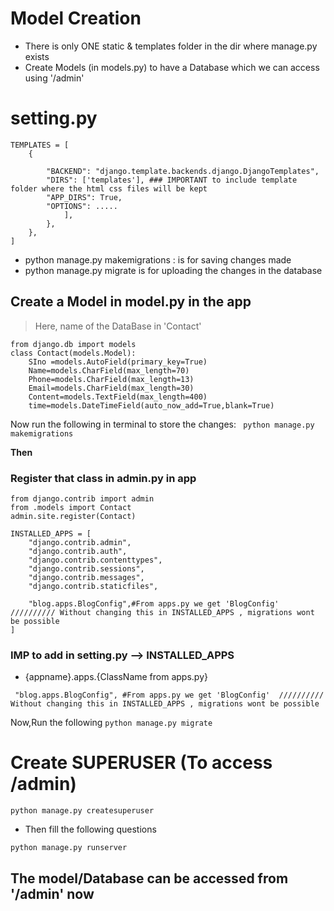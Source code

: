 # Model Creation

+ There is only ONE static  &  templates folder in the dir where manage.py exists
+ Create Models (in models.py) to have a Database which we can access using '/admin'

# setting.py
```
TEMPLATES = [ 
    { 
    
        "BACKEND": "django.template.backends.django.DjangoTemplates", 
        "DIRS": ['templates'], ### IMPORTANT to include template folder where the html css files will be kept 
        "APP_DIRS": True, 
        "OPTIONS": .....
            ],
        },
    },
]
```
+ python manage.py makemigrations : is for saving changes made 
+ python manage.py migrate is for uploading the changes in the database

## Create a Model in model.py in the app
> Here, name of the DataBase in 'Contact'
```
from django.db import models
class Contact(models.Model):
    SIno =models.AutoField(primary_key=True) 
    Name=models.CharField(max_length=70) 
    Phone=models.CharField(max_length=13) 
    Email=models.CharField(max_length=30) 
    Content=models.TextField(max_length=400) 
    time=models.DateTimeField(auto_now_add=True,blank=True)
```
Now run the following in terminal to store the changes:
``` python manage.py makemigrations```

**Then**

### Register that class in admin.py in app 

```
from django.contrib import admin
from .models import Contact
admin.site.register(Contact)

INSTALLED_APPS = [
    "django.contrib.admin",
    "django.contrib.auth",
    "django.contrib.contenttypes",
    "django.contrib.sessions",
    "django.contrib.messages",
    "django.contrib.staticfiles",
    
    "blog.apps.BlogConfig",#From apps.py we get 'BlogConfig'  ////////// Without changing this in INSTALLED_APPS , migrations wont be possible
]

```

### IMP to add in setting.py --> INSTALLED_APPS
+ {appname}.apps.{ClassName from apps.py} 
```
 "blog.apps.BlogConfig", #From apps.py we get 'BlogConfig'  ////////// Without changing this in INSTALLED_APPS , migrations wont be possible
```
Now,Run the following
```python manage.py migrate```

# Create SUPERUSER (To access /admin)
```
python manage.py createsuperuser
```
+ Then fill the following questions
```
python manage.py runserver
```
## The model/Database can be accessed from '/admin' now
